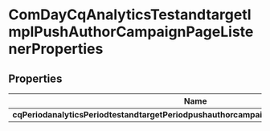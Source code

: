 
# ComDayCqAnalyticsTestandtargetImplPushAuthorCampaignPageListenerProperties

## Properties
Name | Type | Description | Notes
------------ | ------------- | ------------- | -------------
**cqPeriodanalyticsPeriodtestandtargetPeriodpushauthorcampaignpagelistenerPeriodenabled** | [**ConfigNodePropertyBoolean**](ConfigNodePropertyBoolean.md) |  |  [optional]



